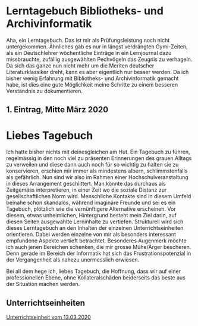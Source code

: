 # Lerntagebuch Bibliotheks- und Archivinformatik
Aha, ein Lerntagebuch. Das ist mir als Prüfungsleistung noch nicht untergekommen. Ähnliches gab es nur in längst verdrängten Gymi-Zeiten, als ein Deutschlehrer wöchentliche Einträge in ein Lernjournal dazu missbrauchte, zufällig ausgewählten Pechvögeln das Zeugnis zu verhageln. Da sich das ganze nun nicht mehr um die Meriten deutscher Literaturklassiker dreht, kann es aber eigentlich nur besser werden. Da ich bisher wenig Erfahrung mit Bibliotheks- und Archivinformatik  gemacht habe, ist dies eine gute Möglichkeit meine Schritte zu einem besseren Verständnis zu dokumentieren.

## 1. Eintrag, Mitte März 2020

# Liebes Tagebuch

Ich hatte bisher nichts mit deinesgleichen am Hut. Ein Tagebuch zu führen, regelmässig in den noch viel zu präsenten Erinnerungen des grauen Alltags zu verweilen und diese dann auch noch für so wichtig zu halten sie zu konservieren, erschien mir immer als mindestens albern, schlimmstenfalls als gefährlich. Nun sind wir also im Rahmen einer Hochschulveranstaltung in dieses Arrangement geschlittert. Man könnte das durchaus als Zeitgemäss interpretieren, in einer Zeit wo die soziale Distanz zur gesellschaftlichen Norm wird. Menschliche Kontakte sind in diesem Umfeld beinahe schon skandalös, während imaginäre Freunde und sei es ein Tagebuch, plötzlich wie die vernünftigere Alternative erscheinen. Vor diesem, etwas unheimlichen, Hintergrund besteht mein Ziel darin, auf diesen Seiten ausgewählte Lerninhalte zu vertiefen. Strukturell wird sich dieses Lerntagebuch an den Inhalten der einzelnen Unterrichtseinheiten orientieren. Dabei werden einzelne von mir als besonders interessant empfundene Aspekte vertieft betrachtet. Besonderes Augenmerk möchte ich auch jenen Bereichen schenken, die mir grosse Mühe/Ärger bescheren. Denn gerade im Bereich der Informatik hat sich das Frustrationspotenzial in der Vergangenheit als nahezu unermesslich erwiesen.

Bei all dem hege ich, liebes Tagebuch, die Hoffnung, dass wir auf einer professionellen Ebene, ohne Kollateralschäden beiderseits das beste aus der Situation machen werden.

## Unterrichtseinheiten
[Unterrichtseinheit vom 13.03.2020](https://github.com/MichaelMathys/BAIN/blob/master/13.03.2020.md)


